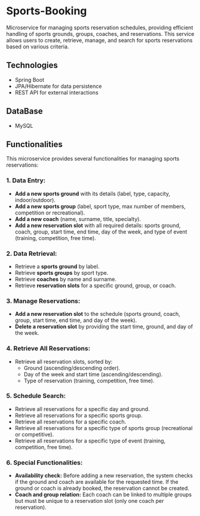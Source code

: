 # Sports-Booking
Microservice for managing sports reservation schedules, providing efficient handling of sports grounds, groups, coaches, and reservations. This service allows users to create, retrieve, manage, and search for sports reservations based on various criteria.

## Technologies

- Spring Boot
- JPA/Hibernate for data persistence
- REST API for external interactions

## DataBase
- MySQL

## Functionalities

This microservice provides several functionalities for managing sports reservations:

### 1. **Data Entry:**
- **Add a new sports ground** with its details (label, type, capacity, indoor/outdoor).
- **Add a new sports group** (label, sport type, max number of members, competition or recreational).
- **Add a new coach** (name, surname, title, specialty).
- **Add a new reservation slot** with all required details: sports ground, coach, group, start time, end time, day of the week, and type of event (training, competition, free time).

### 2. **Data Retrieval:**
- Retrieve a **sports ground** by label.
- Retrieve **sports groups** by sport type.
- Retrieve **coaches** by name and surname.
- Retrieve **reservation slots** for a specific ground, group, or coach.

### 3. **Manage Reservations:**
- **Add a new reservation slot** to the schedule (sports ground, coach, group, start time, end time, and day of the week).
- **Delete a reservation slot** by providing the start time, ground, and day of the week.

### 4. **Retrieve All Reservations:**
- Retrieve all reservation slots, sorted by:
  - Ground (ascending/descending order).
  - Day of the week and start time (ascending/descending).
  - Type of reservation (training, competition, free time).

### 5. **Schedule Search:**
- Retrieve all reservations for a specific day and ground.
- Retrieve all reservations for a specific sports group.
- Retrieve all reservations for a specific coach.
- Retrieve all reservations for a specific type of sports group (recreational or competitive).
- Retrieve all reservations for a specific type of event (training, competition, free time).

### 6. **Special Functionalities:**
- **Availability check:** Before adding a new reservation, the system checks if the ground and coach are available for the requested time. If the ground or coach is already booked, the reservation cannot be created.
- **Coach and group relation:** Each coach can be linked to multiple groups but must be unique to a reservation slot (only one coach per reservation).
